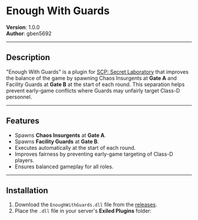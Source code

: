 # Enough With Guards

**Version**: 1.0.0  
**Author**: gben5692  

---

## Description

"Enough With Guards" is a plugin for [SCP: Secret Laboratory](https://www.scpsecretlaboratory.com/) that improves the balance of the game by spawning Chaos Insurgents at **Gate A** and Facility Guards at **Gate B** at the start of each round. This separation helps prevent early-game conflicts where Guards may unfairly target Class-D personnel.

---

## Features

- Spawns **Chaos Insurgents** at **Gate A**.
- Spawns **Facility Guards** at **Gate B**.
- Executes automatically at the start of each round.
- Improves fairness by preventing early-game targeting of Class-D players.
- Ensures balanced gameplay for all roles.

---

## Installation

1. Download the `EnoughWithGuards.dll` file from the [releases](https://github.com/VaultoftheForsaken/Enough_With_Guards/releases).
2. Place the `.dll` file in your server's **Exiled Plugins** folder:
